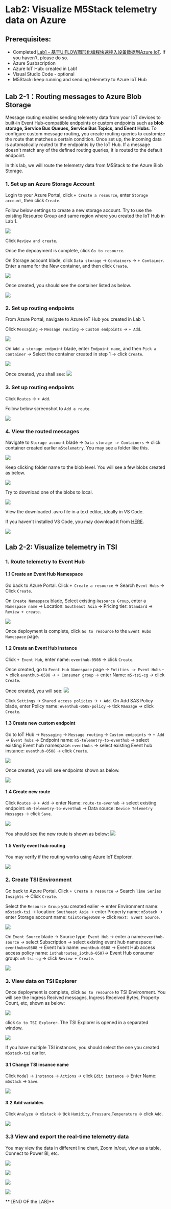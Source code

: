 # Lab2: Visualize M5Stack telemetry data on Azure

## Prerequisites:
- Completed [Lab1 - 基于UIFLOW图形化编程快速接入设备数据到Azure IoT](https://github.com/xiongyu0523/quick-and-easy-azure-iot-development-with-m5stack-workshop/blob/main/Lab-1.md). If you haven't, please do so.
- Azure Susbscription
- Azure IoT Hub: created in Lab1
- Visual Studio Code - optional
- M5Stack: keep running and sending telemetry to Azure IoT Hub


## Lab 2-1：Routing messages to Azure Blob Storage

Message routing enables sending telemetry data from your IoT devices to built-in Event Hub-compatible endpoints or custom endpoints such as **blob storage, Service Bus Queues, Service Bus Topics, and Event Hubs**. To configure custom message routing, you create routing queries to customize the route that matches a certain condition. Once set up, the incoming data is automatically routed to the endpoints by the IoT Hub. If a message doesn't match any of the defined routing queries, it is routed to the default endpoint.

In this lab, we will route the telemetry data from M5Stack to the Azure Blob Storage.

### 1. Set up an Azure Storage Account

Login to your Azure Portal, click `+ Create a resource`, enter `Storage account`, then click `Create`. 

Follow below settings to create a new storage account. Try to use the existing Resource Group and same region where you created the IoT Hub in Lab 1. 

![](images/Create_storage_account.png)

Click `Review and create`.

Once the depoayment is complete, click `Go to resource`.

On Storage account blade, click `Data storage` -> `Containers` -> `+ Container`. Enter a name for the New container, and then click `Create`.

![](images/Create_container.png)

Once created, you should see the container listed as below.

![](images/Container_created.png)


### 2. Set up routing endpoints

From Azure Portal, navigate to Azure IoT Hub you created in Lab 1. 

Click `Messaging` -> `Message routing` -> `Custom endpoints` -> `+ Add`.

![](images/Custom_endpoints.png)

On `Add a storage endpoint` blade, enter `Endpoint name`, and then `Pick a container` -> Select the container created in step 1 -> click `Create`.

![](images/Add_storage_endpoint.png)

Once created, you shall see:
![](images/Custom_endpoints_created.png)


### 3. Set up routing endpoints

Click `Routes` -> `+ Add`.

Follow below screenshot to `Add a route`.

![](images/Add_route.png)


### 4. View the routed messages

Navigate to `Storage account` blade -> `Data storage -> Containers` -> click container created earlier `m5telemetry`. You may see a folder like this.

![](images/Container_iothub.png)

Keep clicking folder name to the blob level. You will see a few blobs created as below.

![](images/Container_blobs.png)

Try to download one of the blobs to local.

![](images/Download_blob.png)

View the downloaded .avro file in a text editor, ideally in VS Code. 

If you haven't installed VS Code, you may download it from [HERE](https://code.visualstudio.com/sha/download?build=stable&os=win32-x64-user).

![](images/View_blob.png)


## Lab 2-2: Visualize telemetry in TSI

### 1. Route telemetry to Event Hub


#### 1.1 Create an Event Hub Namespace

Go back to Azure Portal. Click `+ Create a resource` -> Search `Event Hubs` -> Click `Create`.

On `Create Namespace` blade, Select existing `Resource Group`, enter a `Namespace name` -> Location: `Southeast Asia` -> Pricing tier: `Standard` -> `Review + create`.

![](images/Create_eventhub_NS.png)

Once deployment is complete, click `Go to resource` to the `Event Hubs Namespace` page.

#### 1.2 Create an Event Hub Instance

Click `+ Event Hub`, enter name: `eventhub-0508` -> click `Create`. 

Once created, go to `Event Hub Namespace` page -> `Entities -> Event Hubs` ->  click `eventhub-0508` -> `+ Consumer group` -> enter Name: `m5-tsi-cg` -> click `Create`.

Once created, you will see:
![](images/Create_eventhub_instance.png)

Click `Settings` -> `Shared access policies` -> `+ Add`. On Add SAS Policy blade, enter Policy name: `eventhub-0508-policy` -> tick `Manaage` -> click `Create`.



#### 1.3 Create new custom endpoint

Go to IoT Hub -> `Messaging` -> `Message routing` -> `Custom endpoints` -> `+ Add` -> `Event hubs` -> Endpoint name: `m5-telemetry-to-eventhub` -> select existing Event hub namespace: `eventhubs` -> select existing Event hub instance: `eventhub-0508` -> click `Create`.

![](images/Create_eventhub_endpoint.png)

Once created, you will see endpoints shown as below.

![](images/Eventhub_endpoint_created.png)

#### 1.4 Create new route

Click `Routes` -> `+ Add` -> enter Name: `route-to-evenhub` -> select existing endpoint: `m5-telemetry-to-eventhub` -> Data source: `Device Telemetry Messages` ->  click `Save`.

![](images/Create_route_eventhub.png)

You should see the new route is shown as below:
![](images/Create_route_eventhub.png)


#### 1.5 Verify event hub routing

You may verify if the routing works using Azure IoT Explorer.

![](images/Verify_eventhub_route.png)


### 2. Create TSI Environment

Go back to Azure Portal. Click `+ Create a resource` -> Search `Time Series Insights` -> Click `Create`.


Select the `Resource Group` you created ealier -> enter Environment name: `m5stack-tsi` -> location: `Southeast Asia` -> enter Property name: `m5stack` -> enter Storage account name: `tsistorage0508` -> click `Next: Event Source`.

![](images/Create_TSI_1.png)

On `Event Source` blade -> Source type: `Event Hub` -> enter a name:`eventhub-source` -> select Subscription -> select existing event hub namespace: `eventhubns0508` -> Event hub name: `eventhub-0508` -> Event Hub access access policy name: `iothubroutes_iothub-0507`-> Event Hub consumer group: `m5-tsi-cg` -> click `Review + Create`.

![](images/Create_TSI_2.png)


### 3. View data on TSI Explorer

Once deployment is complete, click `Go to resource` to TSI Environment. You will see the Ingress Recived messages, Ingress Received Bytes, Property Count, etc, shown as below:

![](images/TSI_environment_created.png)

click `Go to TSI Explorer`. The TSI Explorer is opened in a separated window.

![](images/TSI_explorer_window.png)

If you have multiple TSI instances, you should select the one you created `m5stack-tsi` earlier.

#### 3.1 Change TSI insance name

Click `Model` -> `Instance` -> `Actions` -> click `Edit instance` -> Enter Name: `m5stack` -> `Save`.

![](images/Change_TSI_instance_name.png)

#### 3.2 Add variables

Click `Analyze` -> `m5stack` -> tick `Humidity`, `Pressure`,`Temperature` -> click `Add`. 

![](images/TSI_add_variables.png)

### 3.3 View and export the real-time telemetry data

You may view the data in different line chart, Zoom in/out, view as a table, Connect to Power BI, etc.

![](images/Heatmap_chart.png)

![](images/Zoom_in_view.png)

![](images/Show_as_Table.png)

![](images/Explore_raw_events.png)


** [END OF the LAB]**





